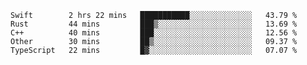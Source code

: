 <!--START_SECTION:waka-->
```text
Swift        2 hrs 22 mins   ███████████░░░░░░░░░░░░░░   43.79 % 
Rust         44 mins         ███▒░░░░░░░░░░░░░░░░░░░░░   13.69 % 
C++          40 mins         ███░░░░░░░░░░░░░░░░░░░░░░   12.56 % 
Other        30 mins         ██▒░░░░░░░░░░░░░░░░░░░░░░   09.37 % 
TypeScript   22 mins         █▓░░░░░░░░░░░░░░░░░░░░░░░   07.07 % 
```
<!--END_SECTION:waka-->